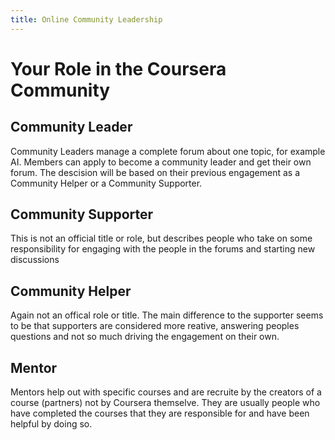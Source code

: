 ```yaml
---
title: Online Community Leadership
---
```


# Your Role in the Coursera Community

## Community Leader

Community Leaders manage a complete forum about one topic, for example AI.
Members can apply to become a community leader and get their own forum. The descision will be based on their previous engagement as a Community Helper or a Community Supporter.

## Community Supporter

This is not an official title or role, but describes people who take on some responsibility for engaging with the people in the forums and starting new discussions

## Community Helper

Again not an offical role or title. The main difference to the supporter seems to be that supporters are considered more reative, answering peoples questions and not so much driving the engagement on their own.

## Mentor

Mentors help out with specific courses and are recruite by the creators of a course (partners) not by Coursera themselve.
They are usually people who have completed the courses that they are responsible for and have been helpful by doing so.



